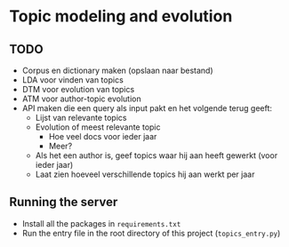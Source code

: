 # Topic modeling and evolution

## TODO
 - Corpus en dictionary maken (opslaan naar bestand)
 - LDA voor vinden van topics
 - DTM voor evolution van topics
 - ATM voor author-topic evolution
 - API maken die een query als input pakt en het volgende terug geeft:
   - Lijst van relevante topics
   - Evolution of meest relevante topic
     - Hoe veel docs voor ieder jaar
     - Meer?
   - Als het een author is, geef topics waar hij aan heeft gewerkt (voor ieder jaar)
   - Laat zien hoeveel verschillende topics hij aan werkt per jaar

## Running the server
 - Install all the packages in `requirements.txt`
 - Run the entry file in the root directory of this project (`topics_entry.py`)
